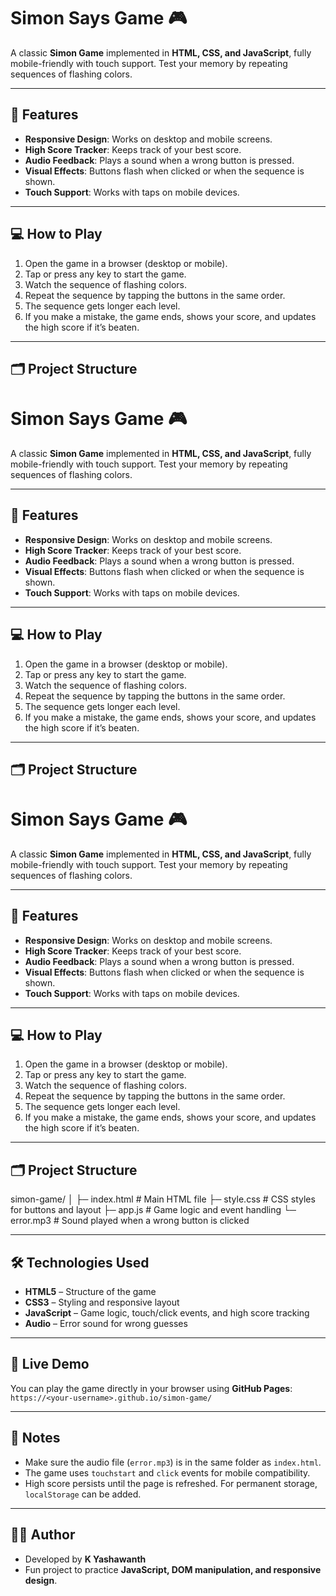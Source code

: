 # Simon Says Game 🎮

A classic **Simon Game** implemented in **HTML, CSS, and JavaScript**, fully mobile-friendly with touch support. Test your memory by repeating sequences of flashing colors.  

---

## 🎯 Features

- **Responsive Design**: Works on desktop and mobile screens.  
- **High Score Tracker**: Keeps track of your best score.  
- **Audio Feedback**: Plays a sound when a wrong button is pressed.  
- **Visual Effects**: Buttons flash when clicked or when the sequence is shown.  
- **Touch Support**: Works with taps on mobile devices.  

---

## 💻 How to Play

1. Open the game in a browser (desktop or mobile).  
2. Tap or press any key to start the game.  
3. Watch the sequence of flashing colors.  
4. Repeat the sequence by tapping the buttons in the same order.  
5. The sequence gets longer each level.  
6. If you make a mistake, the game ends, shows your score, and updates the high score if it’s beaten.  

---

## 🗂 Project Structure
# Simon Says Game 🎮

A classic **Simon Game** implemented in **HTML, CSS, and JavaScript**, fully mobile-friendly with touch support. Test your memory by repeating sequences of flashing colors.  

---

## 🎯 Features

- **Responsive Design**: Works on desktop and mobile screens.  
- **High Score Tracker**: Keeps track of your best score.  
- **Audio Feedback**: Plays a sound when a wrong button is pressed.  
- **Visual Effects**: Buttons flash when clicked or when the sequence is shown.  
- **Touch Support**: Works with taps on mobile devices.  

---

## 💻 How to Play

1. Open the game in a browser (desktop or mobile).  
2. Tap or press any key to start the game.  
3. Watch the sequence of flashing colors.  
4. Repeat the sequence by tapping the buttons in the same order.  
5. The sequence gets longer each level.  
6. If you make a mistake, the game ends, shows your score, and updates the high score if it’s beaten.  

---

## 🗂 Project Structure

# Simon Says Game 🎮

A classic **Simon Game** implemented in **HTML, CSS, and JavaScript**, fully mobile-friendly with touch support. Test your memory by repeating sequences of flashing colors.  

---

## 🎯 Features

- **Responsive Design**: Works on desktop and mobile screens.  
- **High Score Tracker**: Keeps track of your best score.  
- **Audio Feedback**: Plays a sound when a wrong button is pressed.  
- **Visual Effects**: Buttons flash when clicked or when the sequence is shown.  
- **Touch Support**: Works with taps on mobile devices.  

---

## 💻 How to Play

1. Open the game in a browser (desktop or mobile).  
2. Tap or press any key to start the game.  
3. Watch the sequence of flashing colors.  
4. Repeat the sequence by tapping the buttons in the same order.  
5. The sequence gets longer each level.  
6. If you make a mistake, the game ends, shows your score, and updates the high score if it’s beaten.  

---

## 🗂 Project Structure
simon-game/
│
├─ index.html # Main HTML file
├─ style.css # CSS styles for buttons and layout
├─ app.js # Game logic and event handling
└─ error.mp3 # Sound played when a wrong button is clicked

---

## 🛠 Technologies Used

- **HTML5** – Structure of the game  
- **CSS3** – Styling and responsive layout  
- **JavaScript** – Game logic, touch/click events, and high score tracking  
- **Audio** – Error sound for wrong guesses  

---

## 🔗 Live Demo

You can play the game directly in your browser using **GitHub Pages**:  
`https://<your-username>.github.io/simon-game/`  

---

## 📌 Notes

- Make sure the audio file (`error.mp3`) is in the same folder as `index.html`.  
- The game uses `touchstart` and `click` events for mobile compatibility.  
- High score persists until the page is refreshed. For permanent storage, `localStorage` can be added.

---

## 👨‍💻 Author

- Developed by **K Yashawanth**  
- Fun project to practice **JavaScript, DOM manipulation, and responsive design**.


